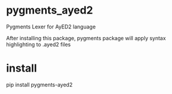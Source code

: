# pygments_ayed2
Pygments Lexer for AyED2 language

After installing this package, pygments package will apply syntax highlighting to .ayed2 files

# install

pip install pygments-ayed2
